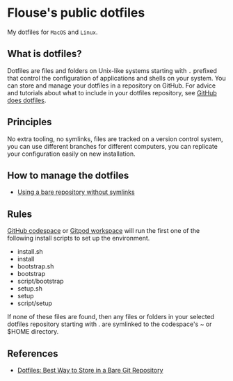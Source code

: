 # Flouse's public dotfiles

My dotfiles for `MacOS` and `Linux`.

## What is dotfiles?
Dotfiles are files and folders on Unix-like systems starting with `.` prefixed that control the configuration of applications and shells on your system. You can store and manage your dotfiles in a repository on GitHub. For advice and tutorials about what to include in your dotfiles repository, see [GitHub does dotfiles](https://dotfiles.github.io/).


## Principles
No extra tooling, no symlinks,
files are tracked on a version control system,
you can use different branches for different computers,
you can replicate your configuration easily on new installation.


## How to manage the dotfiles
- [Using a bare repository without symlinks](https://github.com/rockyzhang24/dotfiles/blob/38546874fdb1beae263e35f141f675b528c5a7f7/README.md#-how-i-am-managing-the-dotfiles)


## Rules
[GitHub codespace](https://docs.github.com/en/codespaces/customizing-your-codespace/personalizing-github-codespaces-for-your-account#dotfiles) or [Gitpod workspace](https://www.gitpod.io/docs/configure/user-settings/dotfiles) will run the first one of the following install scripts to set up the environment.

- install.sh
- install
- bootstrap.sh
- bootstrap
- script/bootstrap
- setup.sh
- setup
- script/setup

If none of these files are found, then any files or folders in your selected dotfiles repository starting with . are symlinked to the codespace's ~ or $HOME directory.


## References
- [Dotfiles: Best Way to Store in a Bare Git Repository](https://www.atlassian.com/git/tutorials/dotfiles)
